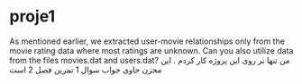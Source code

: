 # proje1
As mentioned earlier, we extracted user-movie relationships only from the movie rating data where most ratings are unknown. Can you also utilize data from the files movies.dat and users.dat?
من تنها بر روی این پروژه کار کردم .
این محزن حاوی جواب سوال 1 تمرین فصل 2 است
